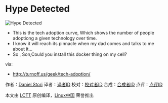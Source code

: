 Hype Detected
===============

![Hype Detected](http://turnoff.us/image/en/tech-adoption.png)

- This is the tech adoption curve, Which shows the number of people adoptiong a given technology over time.
- I know it will reach its pinnacle when my dad comes and talks to me about it...
- So , Son,Could you install this docker thing on my cell?

via:
- http://turnoff.us/geek/tech-adoption/

作者：[Daniel Stori][a]
译者：[译者ID](https://github.com/译者ID)
校对：[校对者ID](https://github.com/校对者ID)
合成：[合成者ID](https://github.com/合成者ID)
点评：[点评ID](https://github.com/点评者ID)

本文由 [LCTT](https://github.com/LCTT/TranslateProject) 原创编译，[Linux中国](https://linux.cn/) 荣誉推出

[a]:http://turnoff.us/about/
